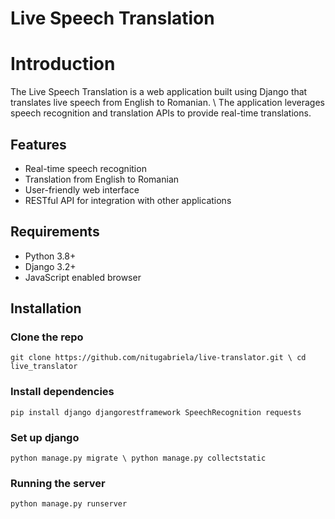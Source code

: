 # Live Speech Translation 

# Introduction
The Live Speech Translation is a web application built using Django that translates live speech from English to Romanian. \ The application leverages speech recognition and translation APIs to provide real-time translations.

## Features
- Real-time speech recognition
- Translation from English to Romanian
- User-friendly web interface
- RESTful API for integration with other applications

## Requirements
- Python 3.8+
- Django 3.2+
- JavaScript enabled browser

## Installation

### Clone the repo
`git clone https://github.com/nitugabriela/live-translator.git \
cd live_translator`

### Install dependencies
`pip install django djangorestframework SpeechRecognition requests`

### Set up django
`python manage.py migrate \
python manage.py collectstatic`

### Running the server
`python manage.py runserver`


